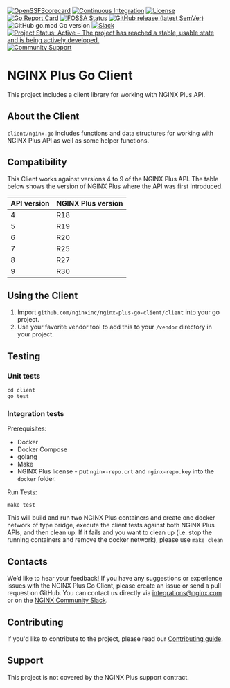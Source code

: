 
<!-- markdownlint-disable-next-line first-line-h1 -->
[![OpenSSFScorecard](https://api.securityscorecards.dev/projects/github.com/nginxinc/nginx-plus-go-client/badge)](https://api.securityscorecards.dev/projects/github.com/nginxinc/nginx-plus-go-client)
[![Continuous Integration](https://github.com/nginxinc/nginx-plus-go-client/workflows/Continuous%20Integration/badge.svg)](https://github.com/nginxinc/nginx-plus-go-client/actions)
[![License](https://img.shields.io/badge/License-Apache%202.0-blue.svg)](https://opensource.org/licenses/Apache-2.0)
[![Go Report Card](https://goreportcard.com/badge/github.com/nginxinc/nginx-plus-go-client)](https://goreportcard.com/report/github.com/nginxinc/nginx-plus-go-client)
[![FOSSA Status](https://app.fossa.com/api/projects/custom%2B5618%2Fgithub.com%2Fnginxinc%2Fnginx-plus-go-client.svg?type=shield)](https://app.fossa.com/projects/custom%2B5618%2Fgithub.com%2Fnginxinc%2Fnginx-plus-go-client?ref=badge_shield)
[![GitHub release (latest SemVer)](https://img.shields.io/github/v/release/nginxinc/nginx-plus-go-client?logo=github&sort=semver)](https://github.com/nginxinc/nginx-plus-go-client/releases/latest)
![GitHub go.mod Go version](https://img.shields.io/github/go-mod/go-version/nginxinc/nginx-plus-go-client?logo=go)
[![Slack](https://img.shields.io/badge/slack-nginxcommunity-green?logo=slack)](https://nginxcommunity.slack.com)
[![Project Status: Active – The project has reached a stable, usable state and is being actively developed.](https://www.repostatus.org/badges/latest/active.svg)](https://www.repostatus.org/#active)
[![Community Support](https://badgen.net/badge/support/community/cyan?icon=awesome)](https://github.com/nginxinc/nginx-plus-go-client/blob/main/SECURITY.md)

# NGINX Plus Go Client

This project includes a client library for working with NGINX Plus API.

## About the Client

`client/nginx.go` includes functions and data structures for working with NGINX Plus API as well as some helper
functions.

## Compatibility

This Client works against versions 4 to 9 of the NGINX Plus API. The table below shows the version of NGINX Plus where
the API was first introduced.

| API version | NGINX Plus version |
|-------------|--------------------|
| 4 | R18 |
| 5 | R19 |
| 6 | R20 |
| 7 | R25 |
| 8 | R27 |
| 9 | R30 |

## Using the Client

1. Import `github.com/nginxinc/nginx-plus-go-client/client` into your go project.
2. Use your favorite vendor tool to add this to your `/vendor` directory in your project.

## Testing

### Unit tests

```console
cd client
go test
```

### Integration tests

Prerequisites:

- Docker
- Docker Compose
- golang
- Make
- NGINX Plus license - put `nginx-repo.crt` and `nginx-repo.key` into the `docker` folder.

Run Tests:

```console
make test
```

This will build and run two NGINX Plus containers and create one docker network of type bridge, execute the client tests
against both NGINX Plus APIs, and then clean up. If it fails and you want to clean up (i.e. stop the running containers
and remove the docker network), please use `make clean`

## Contacts

We’d like to hear your feedback! If you have any suggestions or experience issues with the NGINX Plus Go Client, please
create an issue or send a pull request on GitHub. You can contact us directly via <integrations@nginx.com> or on the
[NGINX Community Slack](https://nginxcommunity.slack.com).

## Contributing

If you'd like to contribute to the project, please read our [Contributing guide](CONTRIBUTING.md).

## Support

This project is not covered by the NGINX Plus support contract.
